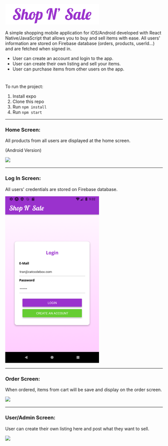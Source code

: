 <img src="./git-imgs/ios-logo.png" width="300" />
<p>A simple shopping mobile application for iOS/Android developed with React Native/JavaScript that allows you to buy and sell items with ease. All users' information are stored on Firebase database (orders, products, userId...) and are fetched when signed in. </p>


- User can create an account and login to the app.
- User can create their own listing and sell your items.
- User can purchase items from other users on the app.

#

To run the project:

1. Install expo
2. Clone this repo
3. Run `npm install`
4. Run `npm start`

<hr/>
<h3>Home Screen:</h3>
All products from all users are displayed at the home screen.

(Android Version)

<img src="./git-imgs/android.gif" width="300" />

<hr/>
<h3>Log In Screen:</h3>
<p>All users' credentials are stored on Firebase database.</p>
<img src="./git-imgs/sign-in.png" width="300" />

<hr/>
<h3>Order Screen:</h3>
<p>When ordered, items from cart will be save and display on the order screen.</p>
<img src="./git-imgs/order.gif" width="300" />

<hr/>
<h3>User/Admin Screen:</h3>
<p>User can create their own listing here and post what they want to sell.</p>
<img src="./git-imgs/create.gif" width="300" />
